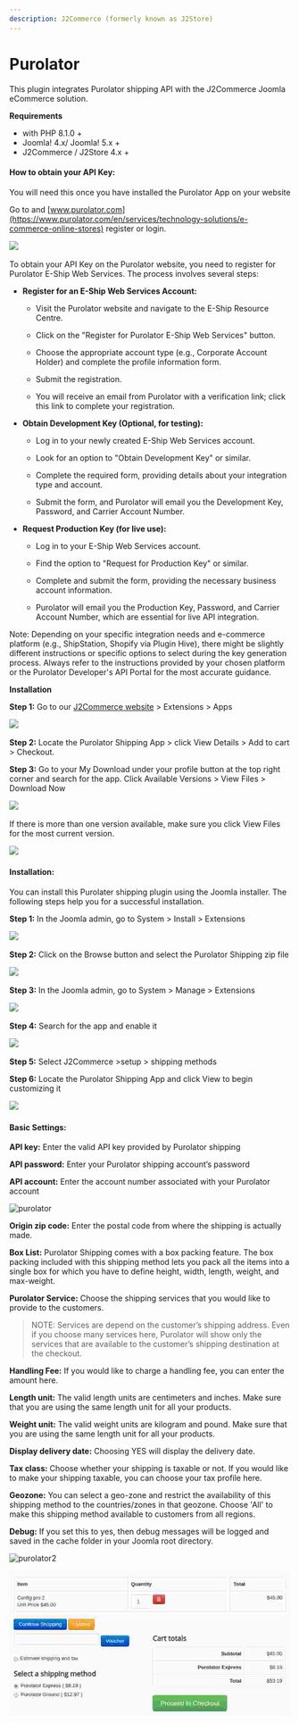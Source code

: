 ```yaml
---
description: J2Commerce (formerly known as J2Store)
---
```


# Purolator

This plugin integrates Purolator shipping API with the J2Commerce Joomla eCommerce solution.

**Requirements**

- with PHP 8.1.0 +
- Joomla! 4.x/ Joomla! 5.x +
- J2Commerce / J2Store 4.x +

#### How to obtain your API Key:&#x20;

You will need this once you have installed the Purolator App on your website

Go to and [www.purolator.com](https://www.purolator.com/en/services/technology-solutions/e-commerce-online-stores) register or login.&#x20;

![](/img/purolator-login.webp)

To obtain your API Key on the Purolator website, you need to register for Purolator E-Ship Web Services. The process involves several steps:

- **Register for an E-Ship Web Services Account:**

  - Visit the Purolator website and navigate to the E-Ship Resource Centre.

  - Click on the "Register for Purolator E-Ship Web Services" button. 

  - Choose the appropriate account type (e.g., Corporate Account Holder) and complete the profile information form.

  - Submit the registration.

  - You will receive an email from Purolator with a verification link; click this link to complete your registration. 

- **Obtain Development Key (Optional, for testing):**

  - Log in to your newly created E-Ship Web Services account.

  - Look for an option to "Obtain Development Key" or similar.

  - Complete the required form, providing details about your integration type and account.

  - Submit the form, and Purolator will email you the Development Key, Password, and Carrier Account Number. 

- **Request Production Key (for live use):**

  - Log in to your E-Ship Web Services account.

  - Find the option to "Request for Production Key" or similar.

  - Complete and submit the form, providing the necessary business account information.

  - Purolator will email you the Production Key, Password, and Carrier Account Number, which are essential for live API integration.

Note: Depending on your specific integration needs and e-commerce platform (e.g., ShipStation, Shopify via Plugin Hive), there might be slightly different instructions or specific options to select during the key generation process. Always refer to the instructions provided by your chosen platform or the Purolator Developer's API Portal for the most accurate guidance.



**Installation**

**Step 1:** Go to our [J2Commerce website](https://www.j2commerce.com/) > Extensions > Apps

![](/img/purolator-purchase-1.webp)

**Step 2:** Locate the Purolator Shipping App > click View Details > Add to cart > Checkout.&#x20;

**Step 3:** Go to your My Download under your profile button at the top right corner and search for the app. Click Available Versions > View Files > Download Now

![](/img/purolator-download.webp)

If there is more than one version available, make sure you click View Files for the most current version.&#x20;

![](/img/purolator-download1.webp)

#### **Installation:**&#x20;

You can install this Purolater shipping plugin using the Joomla installer. The following steps help you for a successful installation.

**Step 1:** In the Joomla admin, go to System > Install > Extensions

![](/img/purolator-ext-install.webp)

**Step 2:** Click on the Browse button and select the Purolator Shipping zip file

![](/img/purolator-man-install1.webp)

**Step 3:** In the Joomla admin, go to System > Manage > Extensions

![](/img/purolator-man-install.webp)

**Step 4:** Search for the app and enable it

![](/img/purolator-enable.webp)

**Step 5:** Select J2Commerce >setup > shipping methods

**Step 6:** Locate the Purolator Shipping App and click View to begin customizing it

![](/img/purolator-setup.webp)

#### **Basic Settings:**

**API key:** Enter the valid API key provided by Purolator shipping

**API password:** Enter your Purolator shipping account’s password

**API account:** Enter the account number associated with your Purolator account

![purolator](/img/purolator-perameters.webp)

**Origin zip code:** Enter the postal code from where the shipping is actually made.

**Box List:** Purolator Shipping comes with a box packing feature. The box packing included with this shipping method lets you pack all the items into a single box for which you have to define height, width, length, weight, and max-weight.

**Purolator Service:** Choose the shipping services that you would like to provide to the customers.

> NOTE: Services are depend on the customer’s shipping address. Even if you choose many services here, Purolator will show only the services that are available to the customer’s shipping destination at the checkout.

**Handling Fee:** If you would like to charge a handling fee, you can enter the amount here.

**Length unit:** The valid length units are centimeters and inches. Make sure that you are using the same length unit for all your products.

**Weight unit:** The valid weight units are kilogram and pound. Make sure that you are using the same length unit for all your products.

**Display delivery date:** Choosing YES will display the delivery date.

**Tax class:** Choose whether your shipping is taxable or not. If you would like to make your shipping taxable, you can choose your tax profile here.

**Geozone:** You can select a geo-zone and restrict the availability of this shipping method to the countries/zones in that geozone. Choose 'All' to make this shipping method available to customers from all regions.

**Debug:** If you set this to yes, then debug messages will be logged and saved in the cache folder in your Joomla root directory.

![purolator2](/img/purolator-perameters1.webp)

![purolator3](https://raw.githubusercontent.com/j2store/doc-images/master/shipping-methods/purolator/purolator_03.jpg)
